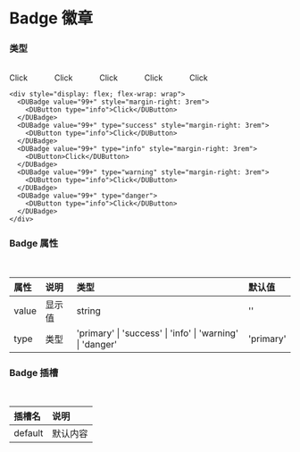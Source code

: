 <script setup>
import DUBadge from '../../packages/components/badge/src/Index.vue'
import DUButton from '../../packages/components/button/src/Index.vue'
</script>

# Badge 徽章

### 类型
<br />

<div style="display: flex; flex-wrap: wrap">
  <DUBadge value="99+" style="margin-right: 3rem">
    <DUButton type="info">Click</DUButton>
  </DUBadge>
  <DUBadge value="99+" type="success" style="margin-right: 3rem">
    <DUButton type="info">Click</DUButton>
  </DUBadge>
  <DUBadge value="99+" type="info" style="margin-right: 3rem">
    <DUButton>Click</DUButton>
  </DUBadge>
  <DUBadge value="99+" type="warning" style="margin-right: 3rem">
    <DUButton type="info">Click</DUButton>
  </DUBadge>
  <DUBadge value="99+" type="danger">
    <DUButton type="info">Click</DUButton>
  </DUBadge>
</div>

```vue
<div style="display: flex; flex-wrap: wrap">
  <DUBadge value="99+" style="margin-right: 3rem">
    <DUButton type="info">Click</DUButton>
  </DUBadge>
  <DUBadge value="99+" type="success" style="margin-right: 3rem">
    <DUButton type="info">Click</DUButton>
  </DUBadge>
  <DUBadge value="99+" type="info" style="margin-right: 3rem">
    <DUButton>Click</DUButton>
  </DUBadge>
  <DUBadge value="99+" type="warning" style="margin-right: 3rem">
    <DUButton type="info">Click</DUButton>
  </DUBadge>
  <DUBadge value="99+" type="danger">
    <DUButton type="info">Click</DUButton>
  </DUBadge>
</div>
```

### Badge 属性
<br />

| 属性 | 说明 | 类型 | 默认值 |
|:-----|:----|:-----|:-------|
| value | 显示值 | string | '' |
| type | 类型 | 'primary' &#124; 'success' &#124; 'info' &#124; 'warning' &#124; 'danger' | 'primary' |

### Badge 插槽
<br />

| 插槽名 | 说明 |
|:------|:-----|
| default | 默认内容 |
